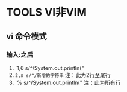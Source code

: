# TOOLS VI非VIM


## vi 命令模式

### 输入:之后

1. `1,6 s/^/System.out.println("
2. `2,$ s/^/新增的字符串`   注：此为2行至尾行
3. `% s/^/System.out.println("     注：此为所有行

